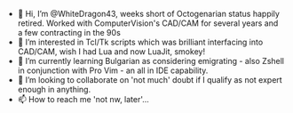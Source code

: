 - 👋 Hi, I’m @WhiteDragon43, weeks short of Octogenarian status happily retired. Worked with ComputerVision's CAD/CAM for several years and a few contracting in the 90s 
- 👀 I’m interested in Tcl/Tk scripts which was brilliant interfacing into CAD/CAM, wish I had Lua and now LuaJit, smokey!
- 🌱 I’m currently learning Bulgarian as considering emigrating - also Zshell in conjunction with Pro Vim - an all in IDE capability. 
- 💞️ I’m looking to collaborate on 'not much' doubt if I qualify as not expert enough in anything.
- 📫 How to reach me 'not nw, later'...

<!---
WhiteDragon43/WhiteDragon43 is a ✨ special ✨ repository because its `README.md` (this file) appears on your GitHub profile.
You can click the Preview link to take a look at your changes.
--->
